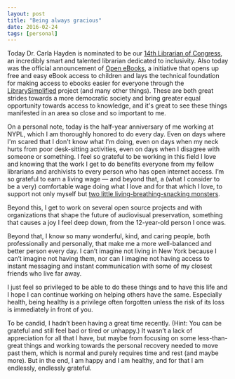 ```yaml
---
layout: post
title: "Being always gracious"
date: 2016-02-24
tags: [personal]
---
```


Today Dr. Carla Hayden is nominated to be our [14th Librarian of Congress](https://www.facebook.com/potus/videos/457630757760103/?pnref=story), an incredibly smart and talented librarian dedicated to inclusivity. Also today was the official announcement of [Open eBooks](http://openebooks.net/), a initiative that opens up free and easy eBook access to children and lays the technical foundation for making access to ebooks easier for everyone through the [LibrarySimplified](http://www.librarysimplified.org/) project (and many other things). These are both great strides towards a more democratic society and bring greater equal opportunity towards access to knowledge, and it's great to see these things manifested in an area so close and so important to me.

On a personal note, today is the half-year anniversary of me working at NYPL, which I am thoroughly honored to do every day. Even on days where I'm scared that I don't know what I'm doing, even on days when my neck hurts from poor desk-sitting activities, even on days when I disagree with someone or something. I feel so grateful to be working in this field I love and knowing that the work I get to do benefits everyone from my fellow librarians and archivists to every person who has open internet access. I’m so grateful to earn a living wage — and beyond that, a (what I consider to be a very) comfortable wage doing what I love and for that which I love, to support not only myself but [two little living-breathing-snacking monsters](https://www.google.com/search?q=cats&source=lnms&tbm=isch&sa=X&ved=0ahUKEwjnxO6LhpLLAhULez4KHQlhCMMQ_AUIBygB&biw=1680&bih=928).

Beyond this, I get to work on several open source projects and with organizations that shape the future of audiovisual preservation, something that causes a joy I feel deep down, from the 12-year-old person I once was.

Beyond that, I know so many wonderful, kind, and caring people, both professionally and personally, that make me a more well-balanced and better person every day. I can’t imagine not living in New York because I can’t imagine not having them, nor can I imagine not having access to instant messaging and instant communication with some of my closest friends who live far away.

I just feel so privileged to be able to do these things and to have this life and I hope I can continue working on helping others have the same. Especially health, being healthy is a privilege often forgotten unless the risk of its loss is immediately in front of you.

To be candid, I hadn’t been having a great time recently. (Hint: You can be grateful and still feel bad or tired or unhappy.) It wasn’t a lack of appreciation for all that I have, but maybe from focusing on some less-than-great things and working towards the personal recovery needed to move past them, which is normal and purely requires time and rest (and maybe more). But in the end, I am happy and I am healthy, and for that I am endlessly, endlessly grateful.